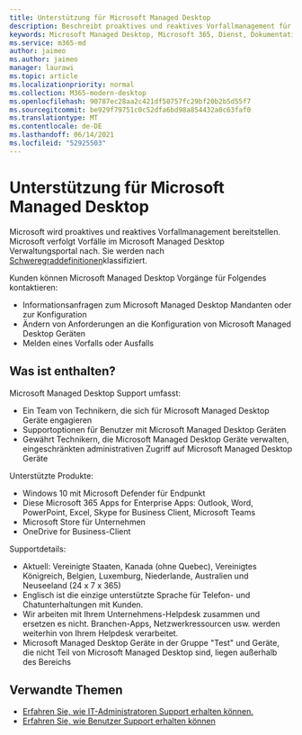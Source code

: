 ```yaml
---
title: Unterstützung für Microsoft Managed Desktop
description: Beschreibt proaktives und reaktives Vorfallmanagement für Microsoft Managed Desktop.
keywords: Microsoft Managed Desktop, Microsoft 365, Dienst, Dokumentation
ms.service: m365-md
author: jaimeo
ms.author: jaimeo
manager: laurawi
ms.topic: article
ms.localizationpriority: normal
ms.collection: M365-modern-desktop
ms.openlocfilehash: 90787ec28aa2c421df50757fc29bf20b2b5d55f7
ms.sourcegitcommit: be929f79751c0c52dfa6bd98a854432a0c63faf0
ms.translationtype: MT
ms.contentlocale: de-DE
ms.lasthandoff: 06/14/2021
ms.locfileid: "52925503"
---
```

# <a name="support-for-microsoft-managed-desktop"></a>Unterstützung für Microsoft Managed Desktop

Microsoft wird proaktives und reaktives Vorfallmanagement bereitstellen. Microsoft verfolgt Vorfälle im Microsoft Managed Desktop Verwaltungsportal nach. Sie werden nach [Schweregraddefinitionen](../working-with-managed-desktop/admin-support.md#sev)klassifiziert.

Kunden können Microsoft Managed Desktop Vorgänge für Folgendes kontaktieren:
- Informationsanfragen zum Microsoft Managed Desktop Mandanten oder zur Konfiguration
- Ändern von Anforderungen an die Konfiguration von Microsoft Managed Desktop Geräten
- Melden eines Vorfalls oder Ausfalls

## <a name="whats-included"></a>Was ist enthalten?

Microsoft Managed Desktop Support umfasst:

- Ein Team von Technikern, die sich für Microsoft Managed Desktop Geräte engagieren
- Supportoptionen für Benutzer mit Microsoft Managed Desktop Geräten
- Gewährt Technikern, die Microsoft Managed Desktop Geräte verwalten, eingeschränkten administrativen Zugriff auf Microsoft Managed Desktop Geräte 

Unterstützte Produkte:

- Windows 10 mit Microsoft Defender für Endpunkt
- Diese Microsoft 365 Apps for Enterprise Apps: Outlook, Word, PowerPoint, Excel, Skype for Business Client, Microsoft Teams 
- Microsoft Store für Unternehmen 
- OneDrive for Business-Client 

Supportdetails:

- Aktuell: Vereinigte Staaten, Kanada (ohne Quebec), Vereinigtes Königreich, Belgien, Luxemburg, Niederlande, Australien und Neuseeland (24 x 7 x 365) 
- Englisch ist die einzige unterstützte Sprache für Telefon- und Chatunterhaltungen mit Kunden. 
- Wir arbeiten mit Ihrem Unternehmens-Helpdesk zusammen und ersetzen es nicht. Branchen-Apps, Netzwerkressourcen usw. werden weiterhin von Ihrem Helpdesk verarbeitet. 
- Microsoft Managed Desktop Geräte in der Gruppe "Test" und Geräte, die nicht Teil von Microsoft Managed Desktop sind, liegen außerhalb des Bereichs 


## <a name="related-topics"></a>Verwandte Themen

- [Erfahren Sie, wie IT-Administratoren Support erhalten können.](../working-with-managed-desktop/admin-support.md)
- [Erfahren Sie, wie Benutzer Support erhalten können](../working-with-managed-desktop/end-user-support.md)
